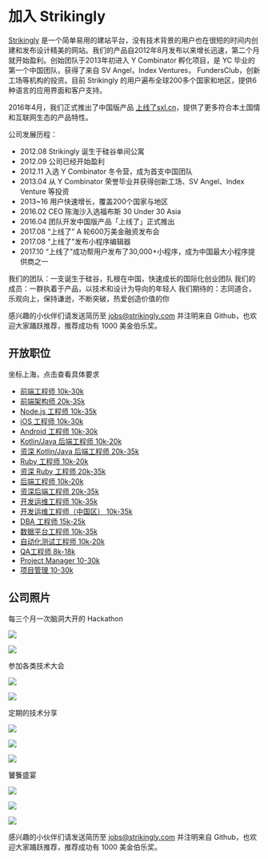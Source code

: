 # 加入 Strikingly

[Strikingly](https://www.strikingly.com) 是一个简单易用的建站平台，没有技术背景的用户也在很短的时间内创建和发布设计精美的网站。我们的产品自2012年8月发布以来增长迅速，第二个月就开始盈利。创始团队于2013年初进入 Y Combinator 孵化项目，是 YC 毕业的第一个中国团队，获得了来自 SV Angel，Index Ventures， FundersClub，创新工场等机构的投资。目前 Strikingly 的用户遍布全球200多个国家和地区，提供6种语言的应用界面和客户支持。

2016年4月，我们正式推出了中国版产品 [上线了sxl.cn](https://www.sxl.cn)，提供了更多符合本土国情和互联网生态的产品特性。

公司发展历程：

* 2012.08 Strikingly 诞生于硅谷单间公寓
* 2012.09 公司已经开始盈利
* 2012.11 入选 Y Combinator 冬令营，成为首支中国团队
* 2013.04 从 Y Combinator 荣誉毕业并获得创新工场、SV Angel、Index Venture 等投资
* 2013~16 用户快速增长，覆盖200个国家与地区
* 2016.02 CEO 陈海沙入选福布斯 30 Under 30 Asia
* 2016.04 团队开发中国版产品「上线了」正式推出
* 2017.08 “上线了” A 轮600万美金融资发布会
* 2017.08 “上线了”发布小程序编辑器
* 2017.10 “上线了”成功帮用户发布了30,000+小程序，成为中国最大小程序提供商之一

我们的团队：一支诞生于硅谷，扎根在中国，快速成长的国际化创业团队
我们的成员：一群执着于产品，以技术和设计为导向的年轻人
我们期待的：志同道合，乐观向上，保持谦逊，不断突破，热爱创造价值的你

感兴趣的小伙伴们请发送简历至 jobs@strikingly.com 并注明来自 Github，也欢迎大家踊跃推荐，推荐成功有 1000 美金伯乐奖。

## 开放职位

坐标上海，点击查看具体要求

* [前端工程师 10k-30k](job-descriptions/frontend-engineer.md)
* [前端架构师 20k-35k](job-descriptions/frontend-architect.md)
* [Node.js 工程师 10k-35k](job-descriptions/node-engineer.md)
* [iOS 工程师 10k-30k](job-descriptions/ios-engineer.md)
* [Android 工程师 10k-30k](job-descriptions/android-engineer.md)
* [Kotlin/Java 后端工程师 10k-20k](job-descriptions/kotlin-java-engineer.md)
* [资深 Kotlin/Java 后端工程师 20k-35k](job-descriptions/senior-kotlin-java-engineer.md)
* [Ruby 工程师 10k-20k](job-descriptions/ruby-engineer.md)
* [资深 Ruby 工程师 20k-35k](job-descriptions/senior-ruby-engineer.md)
* [后端工程师 10k-20k](job-descriptions/backend-engineer.md)
* [资深后端工程师 20k-35k](job-descriptions/senior-backend-engineer.md)
* [开发运维工程师 10k-35k](job-descriptions/devops-engineer.md)
* [开发运维工程师（中国区） 10k-35k](job-descriptions/devops-engineer-cn.md)
* [DBA 工程师 15k-25k](job-descriptions/dba-engineer.md)
* [数据平台工程师 10k-35k](job-descriptions/data-platform-engineer.md)
* [自动化测试工程师 10k-20k](job-descriptions/test-automation-engineer.md)
* [QA工程师 8k-18k](job-descriptions/test-engineer.md)
* [Project Manager 10-30k](job-descriptions/project-manager.en.md)
* [项目管理 10-30k](job-descriptions/project-manager.md)

## 公司照片

每三个月一次脑洞大开的 Hackathon

![](https://github.com/strikingly/hiring/blob/master/assets/images/hack2.jpeg)

![](https://github.com/strikingly/hiring/blob/master/assets/images/hack5.jpeg)

参加各类技术大会

![](https://github.com/strikingly/hiring/blob/master/assets/images/conf1.jpeg)

![](https://github.com/strikingly/hiring/blob/master/assets/images/conf2.jpeg)

定期的技术分享

![](https://github.com/strikingly/hiring/blob/master/assets/images/sharing1.jpeg)

![](https://github.com/strikingly/hiring/blob/master/assets/images/sharing2.jpeg)

![](https://github.com/strikingly/hiring/blob/master/assets/images/sharing3.jpeg)

饕餮盛宴

![](https://github.com/strikingly/hiring/blob/master/assets/images/food3.jpeg)

![](https://github.com/strikingly/hiring/blob/master/assets/images/food2.jpeg)

![](https://github.com/strikingly/hiring/blob/master/assets/images/food1.jpeg)

感兴趣的小伙伴们请发送简历至 jobs@strikingly.com 并注明来自 Github，也欢迎大家踊跃推荐，推荐成功有 1000 美金伯乐奖。
